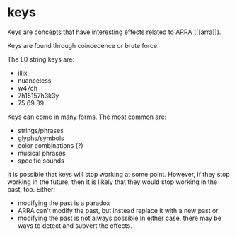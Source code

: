# keys
Keys are concepts that have interesting effects related to ARRA ([[arra]]).

Keys are found through coincedence or brute force.

The L0 string keys are:
- illix
- nuanceless
- w47ch
- 7h15157h3k3y
- 75 69 89

Keys can come in many forms. The most common are:
- strings/phrases
- glyphs/symbols
- color combinations (?)
- musical phrases
- specific sounds

It is possible that keys will stop working at some point. However, if they stop working in the future, then it is likely that they would stop working in the past, too. Either:
- modifying the past is a paradox
- ARRA can't modify the past, but instead replace it with a new past
or
- modifying the past is not always possible
In either case, there may be ways to detect and subvert the effects.


